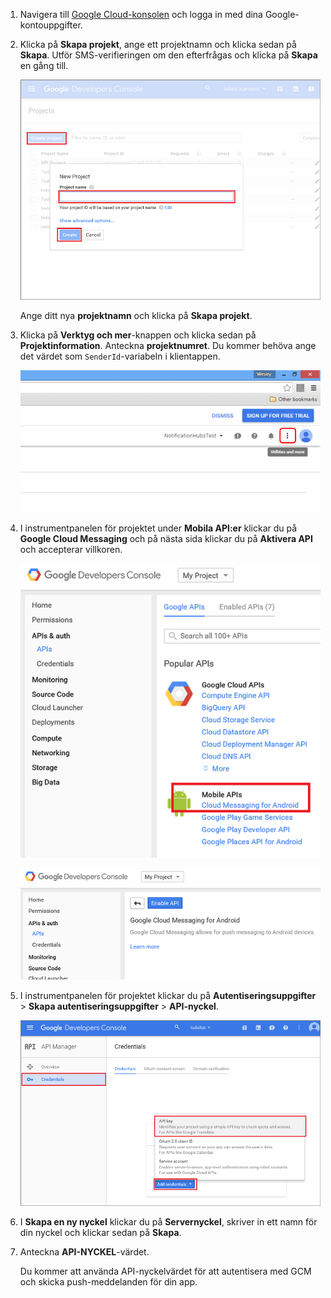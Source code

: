 
1. Navigera till [Google Cloud-konsolen](https://console.developers.google.com/project) och logga in med dina Google-kontouppgifter. 
2. Klicka på **Skapa projekt**, ange ett projektnamn och klicka sedan på **Skapa**. Utför SMS-verifieringen om den efterfrågas och klicka på **Skapa** en gång till.
   
    ![](./media/mobile-services-enable-google-cloud-messaging/mobile-services-google-new-project.png)   
   
     Ange ditt nya **projektnamn** och klicka på **Skapa projekt**.
3. Klicka på **Verktyg och mer**-knappen och klicka sedan på **Projektinformation**. Anteckna **projektnumret**. Du kommer behöva ange det värdet som `SenderId`-variabeln i klientappen.
   
    ![](./media/mobile-services-enable-google-cloud-messaging/notification-hubs-utilities-and-more.png)
4. I instrumentpanelen för projektet under **Mobila API:er** klickar du på **Google Cloud Messaging** och på nästa sida klickar du på **Aktivera API** och accepterar villkoren. 
   
    ![Aktivera GCM](./media/mobile-services-enable-google-cloud-messaging/enable-GCM.png)
   
    ![Aktivera GCM](./media/mobile-services-enable-google-cloud-messaging/enable-gcm-2.png) 
5. I instrumentpanelen för projektet klickar du på **Autentiseringsuppgifter** > **Skapa autentiseringsuppgifter** > **API-nyckel**. 
   
    ![](./media/mobile-services-enable-google-cloud-messaging/mobile-services-google-create-server-key.png)
6. I **Skapa en ny nyckel** klickar du på **Servernyckel**, skriver in ett namn för din nyckel och klickar sedan på **Skapa**.
7. Anteckna **API-NYCKEL**-värdet.
   
    Du kommer att använda API-nyckelvärdet för att autentisera med GCM och skicka push-meddelanden för din app.

<!--HONumber=Sep16_HO3-->


